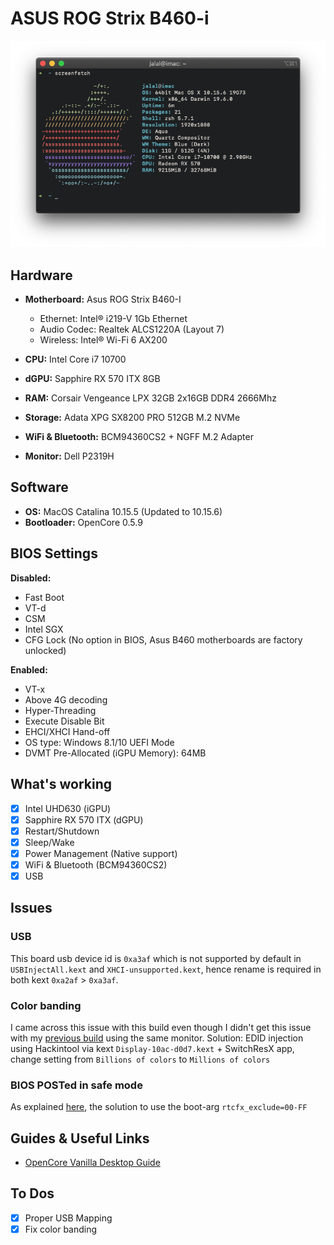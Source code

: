 # ASUS ROG Strix B460-i

![](images/screenshot.png)

## Hardware

- **Motherboard:** Asus ROG Strix B460-I
  * Ethernet: Intel® i219-V 1Gb Ethernet
  * Audio Codec: Realtek ALCS1220A (Layout 7)
  * Wireless: Intel® Wi-Fi 6 AX200
  
- **CPU:** Intel Core i7 10700
- **dGPU:** Sapphire RX 570 ITX 8GB
- **RAM:** Corsair Vengeance LPX 32GB 2x16GB DDR4 2666Mhz
- **Storage:** Adata XPG SX8200 PRO 512GB M.2 NVMe
- **WiFi & Bluetooth:** BCM94360CS2 + NGFF M.2 Adapter
- **Monitor:** Dell P2319H

## Software

- **OS:** MacOS Catalina 10.15.5 (Updated to 10.15.6)
- **Bootloader:** OpenCore 0.5.9

## BIOS Settings

**Disabled:**
- Fast Boot
- VT-d
- CSM
- Intel SGX
- CFG Lock (No option in BIOS, Asus B460 motherboards are factory unlocked)

**Enabled:**
- VT-x
- Above 4G decoding
- Hyper-Threading
- Execute Disable Bit
- EHCI/XHCI Hand-off
- OS type: Windows 8.1/10 UEFI Mode
- DVMT Pre-Allocated (iGPU Memory): 64MB

## What's working

- [x] Intel UHD630 (iGPU)
- [x] Sapphire RX 570 ITX (dGPU)
- [x] Restart/Shutdown
- [x] Sleep/Wake
- [x] Power Management (Native support)
- [x] WiFi & Bluetooth (BCM94360CS2)
- [x] USB

## Issues
### USB
This board usb device id is `0xa3af` which is not supported by default in `USBInjectAll.kext` and `XHCI-unsupported.kext`, hence rename is required in both kext `0xa2af` > `0xa3af`.

### Color banding
I came across this issue with this build even though I didn't get this issue with my [previous build](https://github.com/jalalabdulaziz/Gigabyte-B360N) using the same monitor. Solution: EDID injection using Hackintool via kext `Display-10ac-d0d7.kext` + SwitchResX app, change setting from `Billions of colors` to `Millions of colors`

### BIOS POSTed in safe mode
As explained [here](https://dortania.github.io/OpenCore-Post-Install/misc/rtc.html#finding-our-bad-rtc-region), the solution to use the boot-arg `rtcfx_exclude=00-FF`

## Guides & Useful Links

- [OpenCore Vanilla Desktop Guide](https://dortania.github.io/OpenCore-Install-Guide/)

## To Dos

- [x] Proper USB Mapping
- [x] Fix color banding